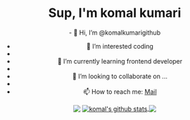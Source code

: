 
<center><h1 align="center">Sup, I'm komal kumari</h1>
- 👋 Hi, I’m @komalkumarigithub
  
- 👀 I’m interested coding
- 
- 🌱 I’m currently learning frontend developer
- 
- 💞️ I’m looking to collaborate on ...
- 
- 📫 How to reach me: [Mail](mailto:komalraj0123@gmail.com) 
<img align="center" src="https://github-profile-trophy.vercel.app/?username=komalkumarigithub&margin-w=15&column=7&row=8" />
<a href="https://github.com/komalkumarigithub">
  <img align="center" src="https://github-readme-stats.vercel.app/api?username=komalkumarigithub&show_icons=true&include_all_commits=true&theme=material-palenight" alt="komal's github stats" />
</a>
<a href="https://github.com/komalkumarigithub">
  <img align="center" src="https://github-readme-stats.vercel.app/api/top-langs/?username=komalkumarigithub&layout=compact&theme=material-palenight" />
</a>
<!---
komalkumarigithub/komalkumarigithub is a ✨ special ✨ repository because its `README.md` (this file) appears on your GitHub profile.
You can click the Preview link to take a look at your changes.
--->
